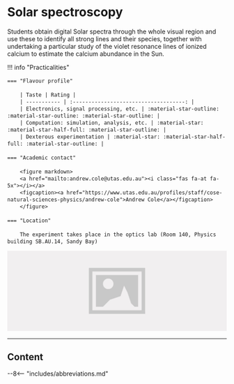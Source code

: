 # Solar spectroscopy

Students obtain digital Solar spectra through the whole visual region and use these to identify all strong lines and their species, together with undertaking a particular study of the violet resonance lines of ionized calcium to estimate the calcium abundance in the Sun.

!!! info "Practicalities"

    === "Flavour profile"

        | Taste | Rating |
        | ----------- | :------------------------------------: |
        | Electronics, signal processing, etc. | :material-star-outline: :material-star-outline: :material-star-outline: |
        | Computation: simulation, analysis, etc. | :material-star: :material-star-half-full: :material-star-outline: |
        | Dexterous experimentation | :material-star: :material-star-half-full: :material-star-outline: |

    === "Academic contact"

        <figure markdown>
        <a href="mailto:andrew.cole@utas.edu.au"><i class="fas fa-at fa-5x"></i></a>
        <figcaption><a href="https://www.utas.edu.au/profiles/staff/cose-natural-sciences-physics/andrew-cole">Andrew Cole</a></figcaption>
        </figure>

    === "Location"

        The experiment takes place in the optics lab (Room 140, Physics building SB.AU.14, Sandy Bay)

![](header.jpg)

---

## Content

--8<-- "includes/abbreviations.md"
